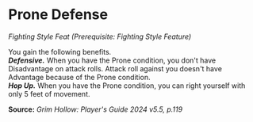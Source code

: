 # Prone Defense
*Fighting Style Feat (Prerequisite: Fighting Style Feature)*

You gain the following benefits.  
***Defensive.*** When you have the Prone condition, you don't have Disadvantage on attack rolls. Attack roll against you doesn't have Advantage because of the Prone condition.  
***Hop Up.*** When you have the Prone condition, you can right yourself with only 5 feet of movement.

**Source:** *Grim Hollow: Player's Guide 2024 v5.5, p.119*